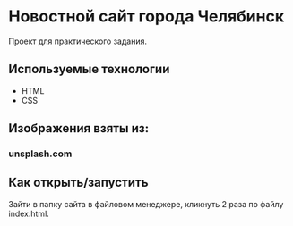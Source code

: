 # Новостной сайт города Челябинск

Проект для практического задания.

## Используемые технологии

* HTML
* CSS

## Изображения взяты из:
### unsplash.com

## Как открыть/запустить

Зайти в папку сайта в файловом менеджере, кликнуть 2 раза по файлу index.html.
